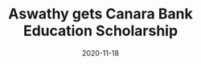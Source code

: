 ---
image: canara_bank_scholarship.jpg
title: Aswathy gets Canara Bank Education Scholarship
date: 2020-11-18
---